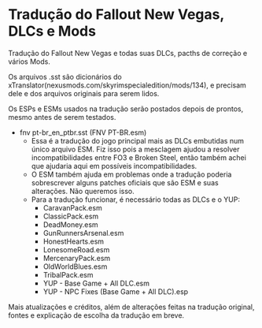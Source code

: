 # Tradução do Fallout New Vegas, DLCs e Mods
Tradução do Fallout New Vegas e todas suas DLCs, pacths de correção e vários Mods.

Os arquivos .sst são dicionários do xTranslator(nexusmods.com/skyrimspecialedition/mods/134), e precisam dele e dos arquivos originais para serem lidos.

Os ESPs e ESMs usados na tradução serão postados depois de prontos, mesmo antes de serem testados.


- fnv pt-br_en_ptbr.sst (FNV PT-BR.esm) 
  - Essa é a tradução do jogo principal mais as DLCs embutidas num único arquivo ESM. Fiz isso pois a mesclagem ajudou a resolver incompatibilidades entre FO3 e Broken Steel, então também achei que ajudaria aqui em possíveis incompatibilidades.
  - O ESM também ajuda em problemas onde a tradução poderia sobrescrever alguns patches oficiais que são ESM e suas alterações. Não queremos isso.
  - Para a tradução funcionar, é necessário todas as DLCs e o YUP:
    - CaravanPack.esm
    - ClassicPack.esm
    - DeadMoney.esm
    - GunRunnersArsenal.esm
    - HonestHearts.esm
    - LonesomeRoad.esm
    - MercenaryPack.esm
    - OldWorldBlues.esm
    - TribalPack.esm
    - YUP - Base Game + All DLC.esm
    - YUP - NPC Fixes (Base Game + All DLC).esp

Mais atualizações e créditos, além de alterações feitas na tradução original, fontes e explicação de escolha da tradução em breve.
